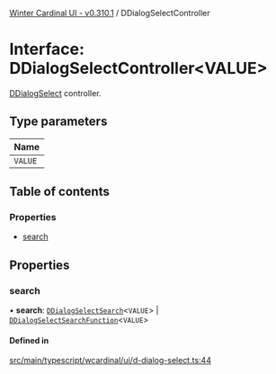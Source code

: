 [Winter Cardinal UI - v0.310.1](../index.md) / DDialogSelectController

# Interface: DDialogSelectController<VALUE\>

[DDialogSelect](../classes/DDialogSelect.md) controller.

## Type parameters

| Name |
| :------ |
| `VALUE` |

## Table of contents

### Properties

- [search](DDialogSelectController.md#search)

## Properties

### search

• **search**: [`DDialogSelectSearch`](DDialogSelectSearch.md)<`VALUE`\> \| [`DDialogSelectSearchFunction`](../index.md#ddialogselectsearchfunction)<`VALUE`\>

#### Defined in

[src/main/typescript/wcardinal/ui/d-dialog-select.ts:44](https://github.com/winter-cardinal/winter-cardinal-ui/blob/v0.310.1/src/main/typescript/wcardinal/ui/d-dialog-select.ts#L44)

